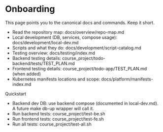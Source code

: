 # Onboarding

This page points you to the canonical docs and commands. Keep it short.

- Read the repository map: docs/overview/repo-map.md
- Local development (DB, services, compose usage): docs/development/local-dev.md
- Scripts and what they do: docs/development/script-catalog.md
- Testing overview: docs/testing/index.md
- Backend testing details: course_project/todo-backend/tests/TEST_PLAN.md
- Frontend testing details: course_project/todo-app/TEST_PLAN.md (when added)
- Kubernetes manifests locations and scope: docs/platform/manifests-index.md

Quickstart
- Backend dev DB: use backend compose (documented in local-dev.md). A future make db-up wrapper will call it.
- Run backend tests: course_project/test-be.sh
- Run frontend tests: course_project/test-fe.sh
- Run all tests: course_project/test-all.sh
